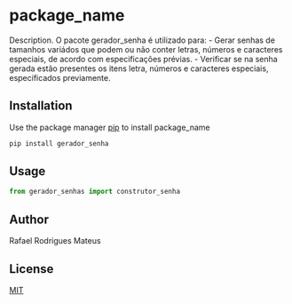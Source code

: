 # package_name

Description. 
O pacote gerador_senha é utilizado para:
	- Gerar senhas de tamanhos variádos que podem ou não conter letras, números e caracteres especiais, de acordo com especificações prévias.
	- Verificar se na senha gerada estão presentes os itens letra, números e caracteres especiais, especificados previamente.

## Installation

Use the package manager [pip](https://pip.pypa.io/en/stable/) to install package_name

```bash
pip install gerador_senha
```

## Usage

```python
from gerador_senhas import construtor_senha
```

## Author
Rafael Rodrigues Mateus

## License
[MIT](https://choosealicense.com/licenses/mit/)
